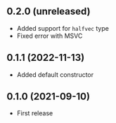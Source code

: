 ## 0.2.0 (unreleased)

- Added support for `halfvec` type
- Fixed error with MSVC

## 0.1.1 (2022-11-13)

- Added default constructor

## 0.1.0 (2021-09-10)

- First release
